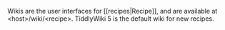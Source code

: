 Wikis are the user interfaces for [[recipes|Recipe]], and are available at &lt;host&gt;/wiki/&lt;recipe&gt;.
TiddlyWiki 5 is the default wiki for new recipes.